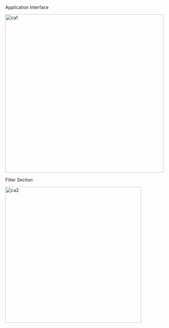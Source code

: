 Application Interface


<img width="502" alt="ca1" src="https://user-images.githubusercontent.com/93713307/231576928-9c3ab55b-ff4f-42b7-a0bd-1cb704d0720b.png">



Filter Section


<img width="431" alt="ca2" src="https://user-images.githubusercontent.com/93713307/231577062-51e86956-2009-4374-aee7-9ea14c1a8efc.png">


